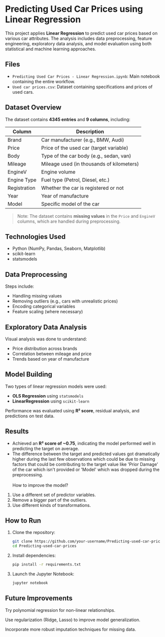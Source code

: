 # Predicting Used Car Prices using Linear Regression

This project applies **Linear Regression** to predict used car prices based on various car attributes. The analysis includes data preprocessing, feature engineering, exploratory data analysis, and model evaluation using both statistical and machine learning approaches.

## Files

- `Predicting Used Car Prices - Linear Regression.ipynb`: Main notebook containing the entire workflow.
- `Used car prices.csv`: Dataset containing specifications and prices of used cars.

## Dataset Overview

The dataset contains **4345 entries** and **9 columns**, including:

| Column         | Description                                |
|----------------|--------------------------------------------|
| Brand          | Car manufacturer (e.g., BMW, Audi)         |
| Price          | Price of the used car (target variable)    |
| Body           | Type of the car body (e.g., sedan, van)    |
| Mileage        | Mileage used (in thousands of kilometers)  |
| EngineV        | Engine volume                              |
| Engine Type    | Fuel type (Petrol, Diesel, etc.)           |
| Registration   | Whether the car is registered or not       |
| Year           | Year of manufacture                        |
| Model          | Specific model of the car                  |

> Note: The dataset contains **missing values** in the `Price` and `EngineV` columns, which are handled during preprocessing.

## Technologies Used

- Python (NumPy, Pandas, Seaborn, Matplotlib)
- scikit-learn
- statsmodels

## Data Preprocessing

Steps include:
- Handling missing values
- Removing outliers (e.g., cars with unrealistic prices)
- Encoding categorical variables
- Feature scaling (where necessary)

## Exploratory Data Analysis

Visual analysis was done to understand:
- Price distribution across brands
- Correlation between mileage and price
- Trends based on year of manufacture

## Model Building

Two types of linear regression models were used:
- **OLS Regression** using `statsmodels`
- **LinearRegression** using `scikit-learn`

Performance was evaluated using **R² score**, residual analysis, and predictions on test data.

## Results

- Achieved an **R² score of ~0.75**, indicating the model performed well in predicting the target on average.
- The difference between the target and predicted values got dramatically higher during the last few observations which could be due to missing factors that could be contributing to the target value like 'Prior Damage' of the car which isn't provided or 'Model' which was dropped during the preprocessing.<br><br>
How to improve the model?
1. Use a different set of predictor variables.
2. Remove a bigger part of the outliers.
3. Use different kinds of transformations.
   
## How to Run

1. Clone the repository:
   ```bash
   git clone https://github.com/your-username/Predicting-used-car-prices.git
   cd Predicting-used-car-prices
2. Install dependencies:
   ```bash
   pip install -r requirements.txt
3. Launch the Jupyter Notebook:
   ```bash
   jupyter notebook

## Future Improvements
Try polynomial regression for non-linear relationships.

Use regularization (Ridge, Lasso) to improve model generalization.

Incorporate more robust imputation techniques for missing data.
